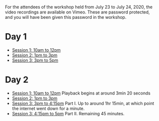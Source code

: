 For the attendees of the workshop held from July 23 to July 24, 2020, the video recordings are available on Vimeo.
These are password protected, and you will have been given this password in the workshop.

# Day 1

* [Session 1: 10am to 12pm](https://vimeo.com/440971755)
* [Session 2: 1pm to 3pm](https://vimeo.com/441025980)
* [Session 3: 3pm to 5pm](https://vimeo.com/441080417)

# Day 2

* [Session 1: 10am to 12pm](https://vimeo.com/441343215) Playback begins at around 3min 20 seconds 
* [Session 2: 1pm to 3pm](https://vimeo.com/441399088)
* [Session 3: 3pm to 4:15pm](https://vimeo.com/441407930) Part I. Up to around 1hr 15min, at which point the internet went down for a minute.
* [Session 3: 4:15pm to 5pm](https://vimeo.com/441409020) Part II. Remaining 45 minutes.

